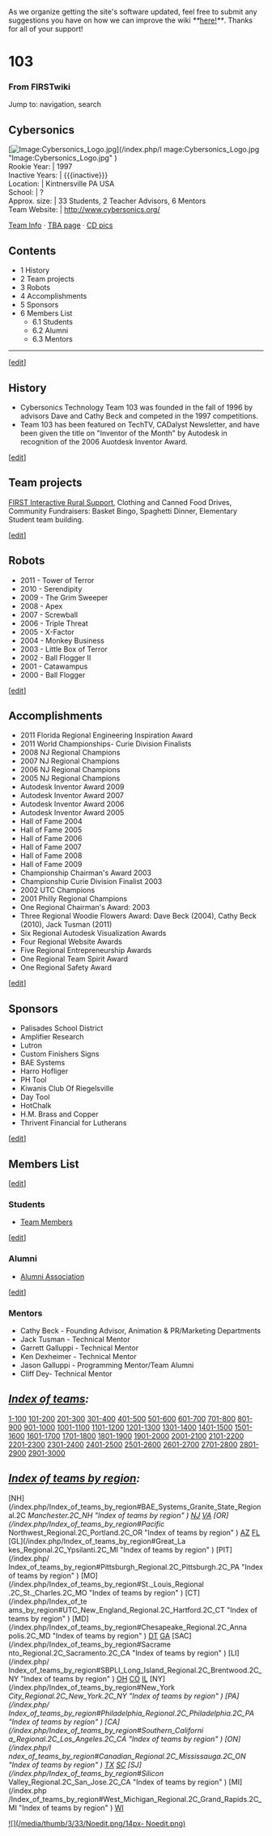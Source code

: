 As we organize getting the site's software updated, feel free to submit any
suggestions you have on how we can improve the wiki
_**_[here!](/index.php/User:Hallry/Suggestions "User:Hallry/Suggestions"
)_**_. Thanks for all of your support!

# 103

### From FIRSTwiki

Jump to: navigation, search

Cybersonics  
---  
[![Image:Cybersonics_Logo.jpg](/media/1/12/Cybersonics_Logo.jpg)](/index.php/I
mage:Cybersonics_Logo.jpg "Image:Cybersonics_Logo.jpg" )  
Rookie Year: | 1997  
Inactive Years: | {{{inactive}}}  
Location: | Kintnersville PA USA  
School: | ?  
Approx. size: | 33 Students, 2 Teacher Advisors, 6 Mentors  
Team Website: | <http://www.cybersonics.org/>  
  
[Team Info](http://frclinks.appspot.com/t/103
"http://frclinks.appspot.com/t/103" ) · [TBA
page](http://www.thebluealliance.com/team/103
"http://www.thebluealliance.com/team/103" ) · [CD
pics](http://www.chiefdelphi.com/media/photos/tags/frc103
"http://www.chiefdelphi.com/media/photos/tags/frc103" )  
  
## Contents

  * 1 History
  * 2 Team projects
  * 3 Robots
  * 4 Accomplishments
  * 5 Sponsors
  * 6 Members List
    * 6.1 Students
    * 6.2 Alumni
    * 6.3 Mentors  
---  
  
[[edit](/index.php?title=103&action=edit&section=1 "Edit section: History" )]

## History

  * Cybersonics Technology Team 103 was founded in the fall of 1996 by advisors Dave and Cathy Beck and competed in the 1997 competitions. 
  * Team 103 has been featured on TechTV, CADalyst Newsletter, and have been given the title on "Inventor of the Month" by Autodesk in recognition of the 2006 Auotdesk Inventor Award. 

[[edit](/index.php?title=103&action=edit&section=2 "Edit section: Team
projects" )]

## Team projects

[FIRST Interactive Rural
Support](http://www.cybersonics.org/cybersonics/rural/index.htm
"http://www.cybersonics.org/cybersonics/rural/index.htm" ), Clothing and
Canned Food Drives, Community Fundraisers: Basket Bingo, Spaghetti Dinner,
Elementary Student team building.

[[edit](/index.php?title=103&action=edit&section=3 "Edit section: Robots" )]

## Robots

  * 2011 - Tower of Terror 
  * 2010 - Serendipity 
  * 2009 - The Grim Sweeper 
  * 2008 - Apex 
  * 2007 - Screwball 
  * 2006 - Triple Threat 
  * 2005 - X-Factor 
  * 2004 - Monkey Business 
  * 2003 - Little Box of Terror 
  * 2002 - Ball Flogger II 
  * 2001 - Catawampus 
  * 2000 - Ball Flogger 

[[edit](/index.php?title=103&action=edit&section=4 "Edit section:
Accomplishments" )]

## Accomplishments

  * 2011 Florida Regional Engineering Inspiration Award 
  * 2011 World Championships- Curie Division Finalists 
  * 2008 NJ Regional Champions 
  * 2007 NJ Regional Champions 
  * 2006 NJ Regional Champions 
  * 2005 NJ Regional Champions 
  * Autodesk Inventor Award 2009 
  * Autodesk Inventor Award 2007 
  * Autodesk Inventor Award 2006 
  * Autodesk Inventor Award 2005 
  * Hall of Fame 2004 
  * Hall of Fame 2005 
  * Hall of Fame 2006 
  * Hall of Fame 2007 
  * Hall of Fame 2008 
  * Hall of Fame 2009 
  * Championship Chairman's Award 2003 
  * Championship Curie Division Finalist 2003 
  * 2002 UTC Champions 
  * 2001 Philly Regional Champions 
  * One Regional Chairman's Award: 2003 
  * Three Regional Woodie Flowers Award: Dave Beck (2004), Cathy Beck (2010), Jack Tusman (2011) 
  * Six Regional Autodesk Visualization Awards 
  * Four Regional Website Awards 
  * Five Regional Entrepreneurship Awards 
  * One Regional Team Spirit Award 
  * One Regional Safety Award 

[[edit](/index.php?title=103&action=edit&section=5 "Edit section: Sponsors" )]

## Sponsors

  * Palisades School District 
  * Amplifier Research 
  * Lutron 
  * Custom Finishers Signs 
  * BAE Systems 
  * Harro Hofliger 
  * PH Tool 
  * Kiwanis Club Of Riegelsville 
  * Day Tool 
  * HotChalk 
  * H.M. Brass and Copper 
  * Thrivent Financial for Lutherans 

[[edit](/index.php?title=103&action=edit&section=6 "Edit section: Members
List" )]

## Members List

[[edit](/index.php?title=103&action=edit&section=7 "Edit section: Students" )]

### Students

  * [Team Members](http://www.cybersonics.org/cybersonics/team.html "http://www.cybersonics.org/cybersonics/team.html" )

[[edit](/index.php?title=103&action=edit&section=8 "Edit section: Alumni" )]

### Alumni

  * [Alumni Association](http://qsp.cybersonics.org/cyberalumni/Home.html "http://qsp.cybersonics.org/cyberalumni/Home.html" )

[[edit](/index.php?title=103&action=edit&section=9 "Edit section: Mentors" )]

### Mentors

  * Cathy Beck - Founding Advisor, Animation &amp; PR/Marketing Departments 
  * Jack Tusman - Technical Mentor 
  * Garrett Galluppi - Technical Mentor 
  * Ken Dexheimer - Technical Mentor 
  * Jason Galluppi - Programming Mentor/Team Alumni 
  * Cliff Dey- Technical Mentor 

  

_[Index of teams](/index.php/Index_of_teams "Index of teams" ):_  
---  
  
[1-100](/index.php/Index_of_teams#1-100 "Index of teams" )
[101-200](/index.php/Index_of_teams#101-200 "Index of teams" )
[201-300](/index.php/Index_of_teams#201-300 "Index of teams" )
[301-400](/index.php/Index_of_teams#301-400 "Index of teams" )
[401-500](/index.php/Index_of_teams#401-500 "Index of teams" )
[501-600](/index.php/Index_of_teams#501-600 "Index of teams" )
[601-700](/index.php/Index_of_teams#601-700 "Index of teams" )
[701-800](/index.php/Index_of_teams#701-800 "Index of teams" )
[801-900](/index.php/Index_of_teams#801-900 "Index of teams" )
[901-1000](/index.php/Index_of_teams#901-1000 "Index of teams" )
[1001-1100](/index.php/Index_of_teams#1001-1100 "Index of teams" )
[1101-1200](/index.php/Index_of_teams#1101-1200 "Index of teams" )
[1201-1300](/index.php/Index_of_teams#1201-1300 "Index of teams" )
[1301-1400](/index.php/Index_of_teams#1301-1400 "Index of teams" )
[1401-1500](/index.php/Index_of_teams#1401-1500 "Index of teams" )
[1501-1600](/index.php/Index_of_teams#1501-1600 "Index of teams" )
[1601-1700](/index.php/Index_of_teams#1601-1700 "Index of teams" )
[1701-1800](/index.php/Index_of_teams#1701-1800 "Index of teams" )
[1801-1900](/index.php/Index_of_teams#1801-1900 "Index of teams" )
[1901-2000](/index.php/Index_of_teams#1901-2000 "Index of teams" )
[2001-2100](/index.php/Index_of_teams#2001-2100 "Index of teams" )
[2101-2200](/index.php/Index_of_teams#2101-2200 "Index of teams" )
[2201-2300](/index.php/Index_of_teams#2201-2300 "Index of teams" )
[2301-2400](/index.php/Index_of_teams#2301-2400 "Index of teams" )
[2401-2500](/index.php/Index_of_teams#2401-2500 "Index of teams" )
[2501-2600](/index.php/Index_of_teams#2501-2600 "Index of teams" )
[2601-2700](/index.php/Index_of_teams#2601-2700 "Index of teams" )
[2701-2800](/index.php/Index_of_teams#2701-2800 "Index of teams" )
[2801-2900](/index.php/Index_of_teams#2801-2900 "Index of teams" )
[2901-3000](/index.php/Index_of_teams#2901-3000 "Index of teams" )  
  
_[Index of teams by region](/index.php/Index_of_teams_by_region "Index of
teams by region" ):_  
---  
  
[NH](/index.php/Index_of_teams_by_region#BAE_Systems_Granite_State_Regional.2C
_Manchester.2C_NH "Index of teams by region" )
[NJ](/index.php/Index_of_teams_by_region#New_Jersey_Regional.2C_Trenton.2C_NJ
"Index of teams by region" )
[VA](/index.php/Index_of_teams_by_region#NASA.2FVCU_Regional.2C_Richmond.2C_VA
"Index of teams by region" ) [OR](/index.php/Index_of_teams_by_region#Pacific_
Northwest_Regional.2C_Portland.2C_OR "Index of teams by region" )
[AZ](/index.php/Index_of_teams_by_region#Arizona_Regional.2C_Phoenix.2C_AZ
"Index of teams by region" )
[FL](/index.php/Index_of_teams_by_region#Florida_Regional.2C_Orlando.2C_FL
"Index of teams by region" ) [GL](/index.php/Index_of_teams_by_region#Great_La
kes_Regional.2C_Ypsilanti.2C_MI "Index of teams by region" ) [PIT](/index.php/
Index_of_teams_by_region#Pittsburgh_Regional.2C_Pittsburgh.2C_PA "Index of
teams by region" ) [MO](/index.php/Index_of_teams_by_region#St._Louis_Regional
.2C_St._Charles.2C_MO "Index of teams by region" ) [CT](/index.php/Index_of_te
ams_by_region#UTC_New_England_Regional.2C_Hartford.2C_CT "Index of teams by
region" ) [MD](/index.php/Index_of_teams_by_region#Chesapeake_Regional.2C_Anna
polis.2C_MD "Index of teams by region" )
[DT](/index.php/Index_of_teams_by_region#Detroit_Regional.2C_Detroit.2C_MI
"Index of teams by region" )
[GA](/index.php/Index_of_teams_by_region#Peachtree_Regional.2C_Duluth.2C_GA
"Index of teams by region" ) [SAC](/index.php/Index_of_teams_by_region#Sacrame
nto_Regional.2C_Sacramento.2C_CA "Index of teams by region" ) [LI](/index.php/
Index_of_teams_by_region#SBPLI_Long_Island_Regional.2C_Brentwood.2C_NY "Index
of teams by region" )
[OH](/index.php/Index_of_teams_by_region#Buckeye_Regional.2C_Cleveland.2C_OH
"Index of teams by region" )
[CO](/index.php/Index_of_teams_by_region#Colorado_Regional.2C_Denver.2C_CO
"Index of teams by region" )
[IL](/index.php/Index_of_teams_by_region#Midwest_Regional.2C_Evanston.2C_IL
"Index of teams by region" ) [NY](/index.php/Index_of_teams_by_region#New_York
_City_Regional.2C_New_York.2C_NY "Index of teams by region" ) [PA](/index.php/
Index_of_teams_by_region#Philadelphia_Regional.2C_Philadelphia.2C_PA "Index of
teams by region" ) [CA](/index.php/Index_of_teams_by_region#Southern_Californi
a_Regional.2C_Los_Angeles.2C_CA "Index of teams by region" ) [ON](/index.php/I
ndex_of_teams_by_region#Canadian_Regional.2C_Mississauga.2C_ON "Index of teams
by region" )
[TX](/index.php/Index_of_teams_by_region#Lone_Star_Regional.2C_Houston.2C_TX
"Index of teams by region" )
[SC](/index.php/Index_of_teams_by_region#Palmetto_Regional.2C_Columbia.2C_SC
"Index of teams by region" ) [SJ](/index.php/Index_of_teams_by_region#Silicon_
Valley_Regional.2C_San_Jose.2C_CA "Index of teams by region" ) [MI](/index.php
/Index_of_teams_by_region#West_Michigan_Regional.2C_Grand_Rapids.2C_MI "Index
of teams by region" )
[WI](/index.php/Index_of_teams_by_region#Wisconsin_Regional.2C_Milwaukee.2C_WI
"Index of teams by region" )  
  
[![](/media/thumb/3/33/Noedit.png/14px-
Noedit.png)](/index.php/Image:Noedit.png "" )

